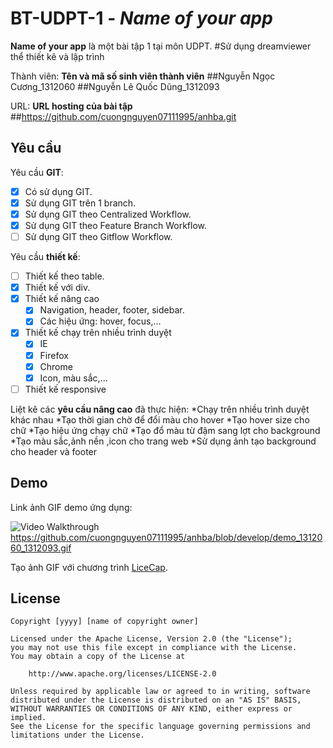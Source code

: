 # BT-UDPT-1 - *Name of your app*

**Name of your app** là một bài tập 1 tại môn UDPT.
       #Sử dụng dreamviewer thể thiết kê và lập trình
          
Thành viên: **Tên và mã số sinh viên thành viên**
        ##Nguyễn Ngọc Cương_1312060
		##Nguyễn Lê Quốc Dũng_1312093

URL: **URL hosting của bài tập**
      ##https://github.com/cuongnguyen07111995/anhba.git

## Yêu cầu

Yêu cầu **GIT**:

* [x] Có sử dụng GIT.
* [x] Sử dụng GIT trên 1 branch.
* [x] Sử dụng GIT theo Centralized Workflow.
* [x] Sử dụng GIT theo Feature Branch Workflow.
* [ ] Sử dụng GIT theo Gitflow Workflow.

Yêu cầu **thiết kế**:

* [ ] Thiết kế theo table.
* [x] Thiết kế với div.
* [x] Thiết kế nâng cao
    * [x] Navigation, header, footer, sidebar.
    * [x] Các hiệu ứng: hover, focus,...
* [x] Thiết kế chạy trên nhiều trình duyệt
    * [x] IE
    * [x] Firefox
    * [x] Chrome
    * [x] Icon, màu sắc,...
* [ ] Thiết kế responsive

Liệt kê các **yêu cầu nâng cao** đã thực hiện:
*Chạy trên nhiều trình duyệt khác nhau
*Tạo thời gian chờ để đổi màu cho hover
*Tạo hover size cho chữ
*Tạo hiệu ứng chạy chữ
*Tạo đổ màu từ đậm sang lợt cho background
*Tạo màu sắc,ảnh nền ,icon cho trang web
*Sử dụng ảnh tạo background cho header và footer


## Demo

Link ảnh GIF demo ứng dụng:

![Video Walkthrough](Demo_1312060_1312093.gif)
https://github.com/cuongnguyen07111995/anhba/blob/develop/demo_1312060_1312093.gif

Tạo ảnh GIF với chương trình [LiceCap](http://www.cockos.com/licecap/).


## License

    Copyright [yyyy] [name of copyright owner]

    Licensed under the Apache License, Version 2.0 (the "License");
    you may not use this file except in compliance with the License.
    You may obtain a copy of the License at

        http://www.apache.org/licenses/LICENSE-2.0

    Unless required by applicable law or agreed to in writing, software
    distributed under the License is distributed on an "AS IS" BASIS,
    WITHOUT WARRANTIES OR CONDITIONS OF ANY KIND, either express or implied.
    See the License for the specific language governing permissions and
    limitations under the License.
